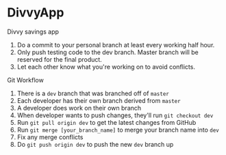 
# DivvyApp
Divvy savings app

1. Do a commit to your personal branch at least every working half hour.
2. Only push testing code to the dev branch. Master branch will be reserved for the final product.
3. Let each other know what you're working on to avoid conflicts.

Git Workflow 
1. There is a `dev` branch that was branched off of `master`
2. Each developer has their own branch derived from `master`
3. A developer does work on their own branch
4. When developer wants to push changes, they'll run `git checkout dev`
5. Run `git pull origin dev` to get the latest changes from GitHub
6. Run `git merge [your_branch_name]` to merge your branch name into `dev`
7. Fix any merge conflicts
8. Do `git push origin dev` to push the new `dev` branch up

